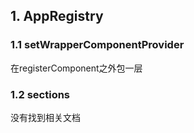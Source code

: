 ## 1. AppRegistry

### 1.1 setWrapperComponentProvider
在registerComponent之外包一层

### 1.2 sections
没有找到相关文档